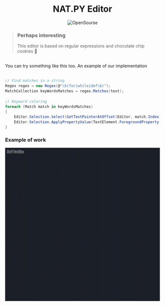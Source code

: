 <h1 align="center">NAT.PY Editor</h1>

<div align="center">

![OpenSourse](https://img.shields.io/badge/NAT.PY%20Editor-v0.1.2-blueviolet)
  
</div>

> ### Perhaps interesting
> This editor is based on regular expressions and chocolate chip cookies 🍪
<br>
You can try something like this too. An example of our implementation
<br><br>

``` csharp
// Find matches in a string
Regex regex = new Regex(@"\b(for|while|def\b)");
MatchCollection keyWordsMatсhes = regex.Matches(text);

// Keyword coloring
foreach (Match match in keyWordsMatсhes)
{
    Editor.Selection.Select(GetTextPointerAtOffset(Editor, match.Index), GetTextPointerAtOffset(Editor, match.index)));
    Editor.Selection.ApplyPropertyValue(TextElement.ForegroundProperty, new SolidColorBrush(Color.FromRgb(236, 95, 100)));
}

```

### Example of work

<img width="800" height="500" src="https://github.com/xoheveras/xoheveras/blob/master/Readme/Images/2021-11-21-21-37-02.gif">
